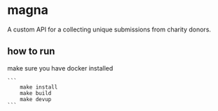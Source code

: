 # magna

A custom API for a collecting unique submissions from charity donors.

## how to run

make sure you have docker installed

	```
		make install
		make build
		make devup
	```